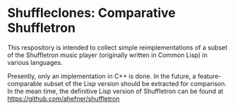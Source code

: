 Shuffleclones: Comparative Shuffletron
======================================

This respository is intended to collect simple reimplementations of a subset of the Shuffletron music player (originally written in Common Lisp) in various languages.

Presently, only an implementation in C++ is done. In the future, a feature-comparable subset of the Lisp version should be extracted for comparison. In the mean time, the definitive Lisp version of Shuffletron can be found at https://github.com/ahefner/shuffletron


